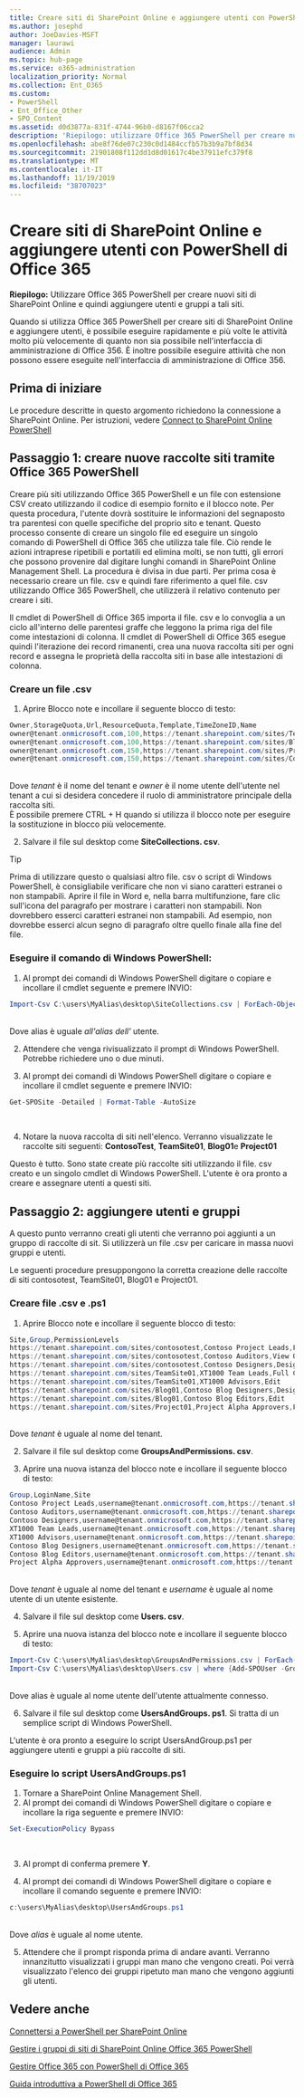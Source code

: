 ```yaml
---
title: Creare siti di SharePoint Online e aggiungere utenti con PowerShell di Office 365
ms.author: josephd
author: JoeDavies-MSFT
manager: laurawi
audience: Admin
ms.topic: hub-page
ms.service: o365-administration
localization_priority: Normal
ms.collection: Ent_O365
ms.custom:
- PowerShell
- Ent_Office_Other
- SPO_Content
ms.assetid: d0d3877a-831f-4744-96b0-d8167f06cca2
description: 'Riepilogo: utilizzare Office 365 PowerShell per creare nuovi siti di SharePoint Online e quindi aggiungere utenti e gruppi a tali siti.'
ms.openlocfilehash: abe8f76de07c230c0d1484ccfb57b3b9a7bf8d34
ms.sourcegitcommit: 21901808f112dd1d8d01617c4be37911efc379f8
ms.translationtype: MT
ms.contentlocale: it-IT
ms.lasthandoff: 11/19/2019
ms.locfileid: "38707023"
---
```

# <a name="create-sharepoint-online-sites-and-add-users-with-office-365-powershell"></a>Creare siti di SharePoint Online e aggiungere utenti con PowerShell di Office 365

 **Riepilogo:** Utilizzare Office 365 PowerShell per creare nuovi siti di SharePoint Online e quindi aggiungere utenti e gruppi a tali siti.

Quando si utilizza Office 365 PowerShell per creare siti di SharePoint Online e aggiungere utenti, è possibile eseguire rapidamente e più volte le attività molto più velocemente di quanto non sia possibile nell'interfaccia di amministrazione di Office 356. È inoltre possibile eseguire attività che non possono essere eseguite nell'interfaccia di amministrazione di Office 356. 

## <a name="before-you-begin"></a>Prima di iniziare

Le procedure descritte in questo argomento richiedono la connessione a SharePoint Online. Per istruzioni, vedere [Connect to SharePoint Online PowerShell](https://docs.microsoft.com/powershell/sharepoint/sharepoint-online/connect-sharepoint-online?view=sharepoint-ps)

## <a name="step-1-create-new-site-collections-using-office-365-powershell"></a>Passaggio 1: creare nuove raccolte siti tramite Office 365 PowerShell

Creare più siti utilizzando Office 365 PowerShell e un file con estensione CSV creato utilizzando il codice di esempio fornito e il blocco note. Per questa procedura, l'utente dovrà sostituire le informazioni del segnaposto tra parentesi con quelle specifiche del proprio sito e tenant. Questo processo consente di creare un singolo file ed eseguire un singolo comando di PowerShell di Office 365 che utilizza tale file. Ciò rende le azioni intraprese ripetibili e portatili ed elimina molti, se non tutti, gli errori che possono provenire dal digitare lunghi comandi in SharePoint Online Management Shell. La procedura è divisa in due parti. Per prima cosa è necessario creare un file. csv e quindi fare riferimento a quel file. csv utilizzando Office 365 PowerShell, che utilizzerà il relativo contenuto per creare i siti.

Il cmdlet di PowerShell di Office 365 importa il file. csv e lo convoglia a un ciclo all'interno delle parentesi graffe che leggono la prima riga del file come intestazioni di colonna. Il cmdlet di PowerShell di Office 365 esegue quindi l'iterazione dei record rimanenti, crea una nuova raccolta siti per ogni record e assegna le proprietà della raccolta siti in base alle intestazioni di colonna.

### <a name="create-a-csv-file"></a>Creare un file .csv

1. Aprire Blocco note e incollare il seguente blocco di testo:<br/>

```powershell
Owner,StorageQuota,Url,ResourceQuota,Template,TimeZoneID,Name
owner@tenant.onmicrosoft.com,100,https://tenant.sharepoint.com/sites/TeamSite01,25,EHS#1,10,Contoso Team Site
owner@tenant.onmicrosoft.com,100,https://tenant.sharepoint.com/sites/Blog01,25,BLOG#0,10,Contoso Blog
owner@tenant.onmicrosoft.com,150,https://tenant.sharepoint.com/sites/Project01,25,PROJECTSITE#0,10,Project Alpha
owner@tenant.onmicrosoft.com,150,https://tenant.sharepoint.com/sites/Community01,25,COMMUNITY#0,10,Community Site
```
<br/>Dove *tenant* è il nome del tenant e *owner* è il nome utente dell'utente nel tenant a cui si desidera concedere il ruolo di amministratore principale della raccolta siti.<br/>È possibile premere CTRL + H quando si utilizza il blocco note per eseguire la sostituzione in blocco più velocemente.<br/>

2. Salvare il file sul desktop come **SiteCollections. csv**.<br/>

> [!TIP]
> Prima di utilizzare questo o qualsiasi altro file. csv o script di Windows PowerShell, è consigliabile verificare che non vi siano caratteri estranei o non stampabili. Aprire il file in Word e, nella barra multifunzione, fare clic sull'icona del paragrafo per mostrare i caratteri non stampabili. Non dovrebbero esserci caratteri estranei non stampabili. Ad esempio, non dovrebbe esserci alcun segno di paragrafo oltre quello finale alla fine del file.

### <a name="run-the-windows-powershell-command"></a>Eseguire il comando di Windows PowerShell:

1. Al prompt dei comandi di Windows PowerShell digitare o copiare e incollare il cmdlet seguente e premere INVIO:<br/>
```powershell
Import-Csv C:\users\MyAlias\desktop\SiteCollections.csv | ForEach-Object {New-SPOSite -Owner $_.Owner -StorageQuota $_.StorageQuota -Url $_.Url -NoWait -ResourceQuota $_.ResourceQuota -Template $_.Template -TimeZoneID $_.TimeZoneID -Title $_.Name}
```
<br/>Dove alias è uguale *all'alias dell'* utente.<br/>

2. Attendere che venga rivisualizzato il prompt di Windows PowerShell. Potrebbe richiedere uno o due minuti.<br/>

3. Al prompt dei comandi di Windows PowerShell digitare o copiare e incollare il cmdlet seguente e premere INVIO:<br/>

```powershell
Get-SPOSite -Detailed | Format-Table -AutoSize
```
<br/>

4. Notare la nuova raccolta di siti nell'elenco. Verranno visualizzate le raccolte siti seguenti: **ContosoTest**, **TeamSite01**, **Blog01**e **Project01**

Questo è tutto. Sono state create più raccolte siti utilizzando il file. csv creato e un singolo cmdlet di Windows PowerShell. L'utente è ora pronto a creare e assegnare utenti a questi siti.

## <a name="step-2-add-users-and-groups"></a>Passaggio 2: aggiungere utenti e gruppi

A questo punto verranno creati gli utenti che verranno poi aggiunti a un gruppo di raccolte di sit. Si utilizzerà un file .csv per caricare in massa nuovi gruppi e utenti.

Le seguenti procedure presuppongono la corretta creazione delle raccolte di siti contosotest, TeamSite01, Blog01 e Project01.

### <a name="create-csv-and-ps1-files"></a>Creare file .csv e .ps1

1. Aprire Blocco note e incollare il seguente blocco di testo:<br/>
```powershell
Site,Group,PermissionLevels
https://tenant.sharepoint.com/sites/contosotest,Contoso Project Leads,Full Control
https://tenant.sharepoint.com/sites/contosotest,Contoso Auditors,View Only
https://tenant.sharepoint.com/sites/contosotest,Contoso Designers,Design
https://tenant.sharepoint.com/sites/TeamSite01,XT1000 Team Leads,Full Control
https://tenant.sharepoint.com/sites/TeamSite01,XT1000 Advisors,Edit
https://tenant.sharepoint.com/sites/Blog01,Contoso Blog Designers,Design
https://tenant.sharepoint.com/sites/Blog01,Contoso Blog Editors,Edit
https://tenant.sharepoint.com/sites/Project01,Project Alpha Approvers,Full Control
```
<br/>Dove *tenant* è uguale al nome del tenant.<br/>

2. Salvare il file sul desktop come **GroupsAndPermissions. csv**.<br/>

3. Aprire una nuova istanza del blocco note e incollare il seguente blocco di testo:<br/>

```powershell
Group,LoginName,Site
Contoso Project Leads,username@tenant.onmicrosoft.com,https://tenant.sharepoint.com/sites/contosotest
Contoso Auditors,username@tenant.onmicrosoft.com,https://tenant.sharepoint.com/sites/contosotest
Contoso Designers,username@tenant.onmicrosoft.com,https://tenant.sharepoint.com/sites/contosotest
XT1000 Team Leads,username@tenant.onmicrosoft.com,https://tenant.sharepoint.com/sites/TeamSite01
XT1000 Advisors,username@tenant.onmicrosoft.com,https://tenant.sharepoint.com/sites/TeamSite01
Contoso Blog Designers,username@tenant.onmicrosoft.com,https://tenant.sharepoint.com/sites/Blog01
Contoso Blog Editors,username@tenant.onmicrosoft.com,https://tenant.sharepoint.com/sites/Blog01
Project Alpha Approvers,username@tenant.onmicrosoft.com,https://tenant.sharepoint.com/sites/Project01
```
<br/>Dove *tenant* è uguale al nome del tenant e *username* è uguale al nome utente di un utente esistente.<br/>

4. Salvare il file sul desktop come **Users. csv**.<br/>

5. Aprire una nuova istanza del blocco note e incollare il seguente blocco di testo:<br/>

```powershell
Import-Csv C:\users\MyAlias\desktop\GroupsAndPermissions.csv | ForEach-Object {New-SPOSiteGroup -Group $_.Group -PermissionLevels $_.PermissionLevels -Site $_.Site}
Import-Csv C:\users\MyAlias\desktop\Users.csv | where {Add-SPOUser -Group $_.Group –LoginName $_.LoginName -Site $_.Site}
```
<br/>Dove alias è uguale al nome utente dell'utente attualmente connesso.<br/>

6. Salvare il file sul desktop come **UsersAndGroups. ps1**. Si tratta di un semplice script di Windows PowerShell.

L'utente è ora pronto a eseguire lo script UsersAndGroup.ps1 per aggiungere utenti e gruppi a più raccolte di siti.

### <a name="run-usersandgroupsps1-script"></a>Eseguire lo script UsersAndGroups.ps1

1. Tornare a SharePoint Online Management Shell.<br/>
2. Al prompt dei comandi di Windows PowerShell digitare o copiare e incollare la riga seguente e premere INVIO:<br/>
```powershell
Set-ExecutionPolicy Bypass
```
<br/>

3. Al prompt di conferma premere **Y**.<br/>

4. Al prompt dei comandi di Windows PowerShell digitare o copiare e incollare il comando seguente e premere INVIO:<br/>

```powershell
c:\users\MyAlias\desktop\UsersAndGroups.ps1
```
<br/>Dove *alias* è uguale al nome utente.<br/>

5. Attendere che il prompt risponda prima di andare avanti. Verranno innanzitutto visualizzati i gruppi man mano che vengono creati. Poi verrà visualizzato l'elenco dei gruppi ripetuto man mano che vengono aggiunti gli utenti.

## <a name="see-also"></a>Vedere anche

[Connettersi a PowerShell per SharePoint Online](https://docs.microsoft.com/powershell/sharepoint/sharepoint-online/connect-sharepoint-online?view=sharepoint-ps)

[Gestire i gruppi di siti di SharePoint Online Office 365 PowerShell](manage-sharepoint-site-groups-with-powershell.md)

[Gestire Office 365 con PowerShell di Office 365](manage-office-365-with-office-365-powershell.md)
  
[Guida introduttiva a PowerShell di Office 365](getting-started-with-office-365-powershell.md)

